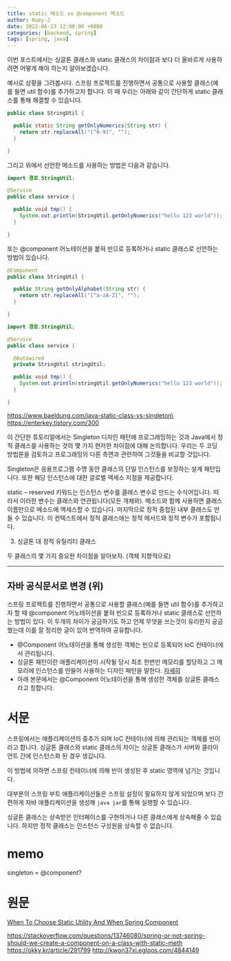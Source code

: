 ```yaml
---
title: static 메소드 vs @component 메소드
author: Huey-J
date: 2022-06-23 12:00:00 +0800
categories: [backend, spring]
tags: [spring, java]
---
```


이번 포스트에서는 싱글톤 클래스와 static 클래스의 차이점과 보다 더 올바르게 사용하려면 어떻게 해야 하는지 알아보겠습니다.

예시로 상황을 그려봅시다. 스프링 프로젝트를 진행하면서 공통으로 사용할 클래스(예를 들면 util 함수)를 추가하고자 합니다.
이 때 우리는 아래와 같이 간단하게 static 클래스를 통해 해결할 수 있습니다.

```java
public class StringUtil {

  public static String getOnlyNumerics(String str) {
    return str.replaceAll("[^0-9]", "");
  }

}
```

그리고 위에서 선언한 메소드를 사용하는 방법은 다음과 같습니다.
```java
import 경로.StringUtil;

@Service
public class service {

  public void tmp() {
    System.out.println(StringUtil.getOnlyNumerics("hello 123 world"));
  }

}
```

또는 @component 어노테이션을 붙혀 빈으로 등록하거나 static 클래스로 선언하는 방법이 있습니다.

```java
@Component
public class StringUtil {

  public String getOnlyAlphabet(String str) {
    return str.replaceAll("[^a-zA-Z]", "");
  }

}
```

```java
import 경로.StringUtil;

@Service
public class service {

  @Autowired
  private StringUtil stringUtil;

  public void tmp() {
    System.out.println(stringUtil.getOnlyNumerics("hello 123 world"));
  }

}
```



https://www.baeldung.com/java-static-class-vs-singleton\
https://enterkey.tistory.com/300

이 간단한 튜토리얼에서는 Singleton 디자인 패턴에 프로그래밍하는 것과 Java에서 정적 클래스를 사용하는 것의 몇 가지 현저한 차이점에 대해 논의합니다.
우리는 두 코딩 방법론을 검토하고 프로그래밍의 다른 측면과 관련하여 그것들을 비교할 것입니다.

Singleton은 응용프로그램 수명 동안 클래스의 단일 인스턴스를 보장하는 설계 패턴입니다.
또한 해당 인스턴스에 대한 글로벌 액세스 지점을 제공합니다.

static – reserved 키워드는 인스턴스 변수를 클래스 변수로 만드는 수식어입니다.
따라서 이러한 변수는 클래스와 연관됩니다(모든 개체와).
메소드와 함께 사용하면 클래스 이름만으로 메소드에 액세스할 수 있습니다.
마지막으로 정적 중첩된 내부 클래스도 만들 수 있습니다.
이 컨텍스트에서 정적 클래스에는 정적 메서드와 정적 변수가 포함됩니다.


3. 싱글톤 대 정적 유틸리티 클래스

두 클래스의 몇 가지 중요한 차이점을 알아보자. (객체 지향적으로)



---
자바 공식문서로 변경 (위)
---


스프링 프로젝트를 진행하면서 공통으로 사용할 클래스(예를 들면 util 함수)를 추가하고자 할 때 @component 어노테이션을 붙혀 빈으로 등록하거나 static 클래스로 선언하는 방법이 있다.
이 두개의 차이가 궁금하기도 하고 언제 무엇을 쓰는것이 유리한지 궁금했는데 이를 잘 정리한 글이 있어 번역하여 공유합니다.

- @Component 어노테이션을 통해 생성한 객체는 빈으로 등록되어 IoC 컨테이너에서 관리됩니다.
- 싱글톤 패턴이란 애플리케이션이 시작될 당시 최초 한번만 메모리를 할당하고 그 메모리에 인스턴스를 만들어 사용하는 디자인 패턴을 말한다. [자세히](https://tecoble.techcourse.co.kr/post/2020-11-07-singleton)
- 아래 본문에서는 @Component 어노테이션을 통해 생성한 객체를 싱글톤 클래스라고 칭합니다.

# 서문

스프링에서는 애플리케이션의 중추가 되며 IoC 컨테이너에 의해 관리되는 객체를 빈이라고 합니다.
싱글톤 클래스와 static 클래스의 차이는 싱글톤 클래스가 서버와 클라이언트 간에 인스턴스화 된 경우 생깁니다.

[//]: # (싱글톤 클래스의 경우 서버와 클라이언트 간에 인스턴스화되는 경우 값을 가집니다.)

이 방법에 의하면 스프링 컨테이너에 의해 빈이 생성된 후 static 영역에 넘기는 것입니다.



대부분의 스프링 부트 애플리케이션들은 스프링 설정이 필요하지 않게 되었으며
보다 간편하게 자바 애플리케이션을 생성해 `java jar`를 통해 실행할 수 있습니다.

싱글톤 클래스는 상속받은 인터페이스를 구현하거나 다른 클래스에게 상속해줄 수 있습니다.
하지만 정적 클래스는 인스턴스 구성원을 상속할 수 없습니다.




# memo

singleton = @component?



# 원문

[When To Choose Static Utility And When Spring Component
](https://www.adoclib.com/blog/when-to-choose-static-utility-and-when-spring-component.html)

https://stackoverflow.com/questions/13746080/spring-or-not-spring-should-we-create-a-component-on-a-class-with-static-meth
https://okky.kr/article/291799
http://kwon37xi.egloos.com/4844149
